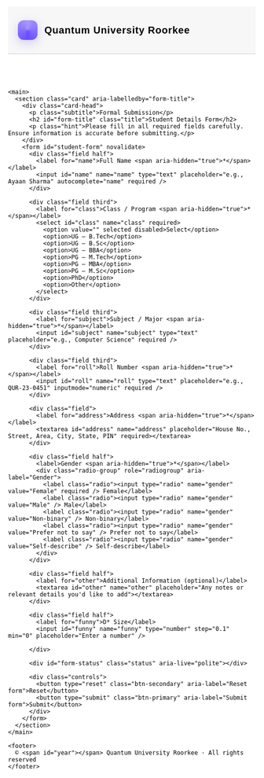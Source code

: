 <!DOCTYPE html>
<html lang="en">
<head>
  <meta charset="UTF-8" />
  <meta name="viewport" content="width=device-width, initial-scale=1" />
  <title>Quantum University Roorkee — Student Details Form</title>
  <style>
    :root {
      --bg: #ffffff;            /* white background */
      --panel: #f7f7f7;         /* light panel */
      --accent: #6a4cff;        /* bright violet accent */
      --accent-2: #4b2aff;      /* darker accent */
      --text: #000000;          /* primary text */
      --muted: #444444;         /* subtle text */
      --error: #ff5c7a;         /* error color */
      --ok: #2ad1a3;            /* success color */
      --border: #cccccc;        /* panel border */
      --focus-ring: 0 0 0 3px rgba(106, 76, 255, 0.35);
      --radius-xl: 16px;
      --radius-2xl: 20px;
    }

    * { box-sizing: border-box; }

    html, body {
      height: 100%;
      margin: 0;
      font-family: Arial, Helvetica, sans-serif;
      background: var(--bg);
      color: var(--text);
    }

    .wrapper {
      min-height: 100%;
      display: grid;
      grid-template-rows: auto 1fr auto;
    }

    header {
      padding: 28px 20px;
      border-bottom: 1px solid var(--border);
      background: var(--panel);
      position: sticky;
      top: 0;
      z-index: 10;
    }

    .brand {
      max-width: 1100px;
      margin: 0 auto;
      display: flex;
      align-items: center;
      gap: 14px;
    }

    .brand-mark {
      width: 40px; height: 40px;
      border-radius: 12px;
      background: conic-gradient(from 180deg at 50% 50%, #6a4cff, #a897ff, #6a4cff);
      box-shadow: 0 6px 20px rgba(106,76,255,0.25);
    }

    .brand h1 {
      font-size: 1.25rem;
      letter-spacing: 0.04em;
      margin: 0;
      font-weight: 700;
    }

    main {
      max-width: 1100px;
      margin: 32px auto;
      padding: 0 16px 40px;
      width: 100%;
    }

    .card {
      background: var(--panel);
      border: 1px solid var(--border);
      border-radius: var(--radius-2xl);
      box-shadow: 0 4px 20px rgba(0,0,0,0.1);
      overflow: hidden;
    }

    .card-head {
      padding: 22px 22px 0;
    }

    .subtitle {
      margin: 0 0 8px 0;
      color: var(--muted);
      font-size: 0.95rem;
    }

    .title {
      margin: 0 0 8px 0;
      font-size: 1.6rem;
      font-weight: 700;
    }

    .hint {
      margin: 0 0 20px 0;
      color: var(--muted);
      font-size: 0.92rem;
    }

    form {
      display: grid;
      gap: 18px;
      padding: 22px;
      grid-template-columns: repeat(12, 1fr);
    }

    .field {
      grid-column: span 12;
      display: grid;
      gap: 8px;
    }

    .field.half { grid-column: span 6; }
    .field.third { grid-column: span 4; }

    label {
      font-size: 0.95rem;
      color: var(--muted);
    }

    input[type="text"],
    input[type="number"],
    textarea,
    select {
      width: 100%;
      padding: 12px 14px;
      border-radius: 12px;
      border: 1px solid var(--border);
      background: #fff;
      color: var(--text);
      outline: none;
      transition: box-shadow 0.15s ease, border-color 0.15s ease, transform 0.04s ease;
    }

    textarea { resize: vertical; min-height: 96px; }

    input:focus, textarea:focus, select:focus {
      box-shadow: var(--focus-ring);
      border-color: var(--accent);
    }

    .radio-group {
      display: flex;
      flex-wrap: wrap;
      gap: 14px 24px;
      padding: 8px 2px 2px;
    }

    .radio {
      display: flex;
      align-items: center;
      gap: 10px;
    }

    .radio input { accent-color: var(--accent); }

    .controls {
      display: flex;
      gap: 12px;
      padding: 0 22px 22px;
      border-top: 1px solid var(--border);
      justify-content: flex-end;
    }

    button {
      appearance: none;
      border: none;
      border-radius: 12px;
      padding: 12px 18px;
      font-weight: 600;
      letter-spacing: 0.02em;
      cursor: pointer;
      transition: transform 0.06s ease, box-shadow 0.15s ease, opacity 0.15s ease;
    }

    .btn-primary {
      background: linear-gradient(180deg, #6a4cff, #5d3af7);
      color: #fff;
      box-shadow: 0 6px 18px rgba(106,76,255,0.3);
    }

    .btn-secondary {
      background: transparent;
      color: var(--text);
      border: 1px solid var(--border);
    }

    .note {
      font-size: 0.85rem;
      color: var(--muted);
    }

    .status {
      display: none;
      margin: 18px 22px 0;
      padding: 12px 14px;
      border-radius: 12px;
      border: 1px solid var(--border);
      background: #fff;
    }

    .status.ok { display: block; border-color: rgba(42,209,163,0.45); }
    .status.err { display: block; border-color: rgba(255,92,122,0.45); }

    .status strong.ok { color: var(--ok); }
    .status strong.err { color: var(--error); }

    footer {
      padding: 24px 20px 40px;
      color: var(--muted);
      text-align: center;
      font-size: 0.85rem;
    }

    @media (max-width: 850px) {
      .field.half, .field.third { grid-column: span 12; }
      .title { font-size: 1.35rem; }
    }
  </style>
</head>
<body>
  <div class="wrapper">
    <header aria-label="Institution Header">
      <div class="brand">
        <div class="brand-mark" aria-hidden="true"></div>
        <h1>Quantum University Roorkee</h1>
      </div>
    </header>

    <main>
      <section class="card" aria-labelledby="form-title">
        <div class="card-head">
          <p class="subtitle">Formal Submission</p>
          <h2 id="form-title" class="title">Student Details Form</h2>
          <p class="hint">Please fill in all required fields carefully. Ensure information is accurate before submitting.</p>
        </div>
        <form id="student-form" novalidate>
          <div class="field half">
            <label for="name">Full Name <span aria-hidden="true">*</span></label>
            <input id="name" name="name" type="text" placeholder="e.g., Ayaan Sharma" autocomplete="name" required />
          </div>

          <div class="field third">
            <label for="class">Class / Program <span aria-hidden="true">*</span></label>
            <select id="class" name="class" required>
              <option value="" selected disabled>Select</option>
              <option>UG — B.Tech</option>
              <option>UG — B.Sc</option>
              <option>UG — BBA</option>
              <option>PG — M.Tech</option>
              <option>PG — MBA</option>
              <option>PG — M.Sc</option>
              <option>PhD</option>
              <option>Other</option>
            </select>
          </div>

          <div class="field third">
            <label for="subject">Subject / Major <span aria-hidden="true">*</span></label>
            <input id="subject" name="subject" type="text" placeholder="e.g., Computer Science" required />
          </div>

          <div class="field third">
            <label for="roll">Roll Number <span aria-hidden="true">*</span></label>
            <input id="roll" name="roll" type="text" placeholder="e.g., QUR-23-0451" inputmode="numeric" required />
          </div>

          <div class="field">
            <label for="address">Address <span aria-hidden="true">*</span></label>
            <textarea id="address" name="address" placeholder="House No., Street, Area, City, State, PIN" required></textarea>
          </div>

          <div class="field half">
            <label>Gender <span aria-hidden="true">*</span></label>
            <div class="radio-group" role="radiogroup" aria-label="Gender">
              <label class="radio"><input type="radio" name="gender" value="Female" required /> Female</label>
              <label class="radio"><input type="radio" name="gender" value="Male" /> Male</label>
              <label class="radio"><input type="radio" name="gender" value="Non-binary" /> Non-binary</label>
              <label class="radio"><input type="radio" name="gender" value="Prefer not to say" /> Prefer not to say</label>
              <label class="radio"><input type="radio" name="gender" value="Self-describe" /> Self-describe</label>
            </div>
          </div>

          <div class="field half">
            <label for="other">Additional Information (optional)</label>
            <textarea id="other" name="other" placeholder="Any notes or relevant details you'd like to add"></textarea>
          </div>

          <div class="field half">
            <label for="funny">D* Size</label>
            <input id="funny" name="funny" type="number" step="0.1" min="0" placeholder="Enter a number" />
           
          </div>

          <div id="form-status" class="status" aria-live="polite"></div>

          <div class="controls">
            <button type="reset" class="btn-secondary" aria-label="Reset form">Reset</button>
            <button type="submit" class="btn-primary" aria-label="Submit form">Submit</button>
          </div>
        </form>
      </section>
    </main>

    <footer>
      © <span id="year"></span> Quantum University Roorkee · All rights reserved
    </footer>
  </div>

  <script>
    (function () {
      const byId = (id) => document.getElementById(id);
      const form = byId('student-form');
      const status = byId('form-status');
      byId('year').textContent = new Date().getFullYear();

      function showStatus(type, message) {
        status.className = 'status ' + (type === 'ok' ? 'ok' : 'err');
        status.innerHTML = `<strong class="${type}">${type === 'ok' ? 'Success:' : 'Please check:'}</strong> ${message}`;
      }

      function validate() {
        const requiredFields = ['name', 'class', 'subject', 'roll', 'address'];
        for (const id of requiredFields) {
          const el = byId(id);
          if (!el) continue;
          const val = (el.value || '').trim();
          if (!val) {
            el.focus();
            showStatus('err', `“${el.previousElementSibling?.textContent.replace('*','').trim()}” is required.`);
            return false;
          }
        }
        const genderChecked = !!document.querySelector('input[name="gender"]:checked');
        if (!genderChecked) {
          showStatus('err', 'Please select your gender.');
          return false;
        }
        return true;
      }

      form.addEventListener('submit', function (e) {
        e.preventDefault();
        if (!validate()) return;

        const formData = new FormData(form);
        const payload = Object.fromEntries(formData.entries());
        console.log('Submitting form payload:', payload);
        showStatus('ok', 'Your details have been recorded. You may close this window.');
        form.reset();
      });

      form.addEventListener('reset', function () {
        status.className = 'status';
        status.textContent = '';
      });
    })();
  </script>
</body>
</html>

